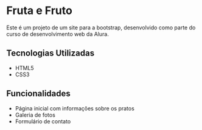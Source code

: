 # Fruta e Fruto

Este é um projeto de um site para a bootstrap, desenvolvido como parte do curso de desenvolvimento web da Alura.

## Tecnologias Utilizadas

- HTML5
- CSS3

## Funcionalidades

- Página inicial com informações sobre os pratos
- Galeria de fotos
- Formulário de contato


